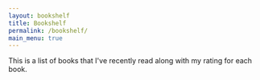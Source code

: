 ```yaml
---
layout: bookshelf
title: Bookshelf
permalink: /bookshelf/
main_menu: true
---
```


This is a list of books that I've recently read along with my rating for each book.
